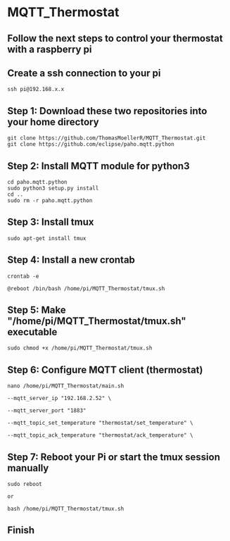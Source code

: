 #  MQTT_Thermostat

## Follow the next steps to control your thermostat with a raspberry pi


## Create a ssh connection to your pi
    ssh pi@192.168.x.x

## Step 1: Download these two repositories into your home directory
    git clone https://github.com/ThomasMoellerR/MQTT_Thermostat.git
    git clone https://github.com/eclipse/paho.mqtt.python

## Step 2: Install MQTT module for python3
    cd paho.mqtt.python
    sudo python3 setup.py install
    cd ..
    sudo rm -r paho.mqtt.python

## Step 3: Install tmux
    sudo apt-get install tmux


## Step 4: Install a new crontab
    crontab -e

`@reboot /bin/bash /home/pi/MQTT_Thermostat/tmux.sh`

## Step 5: Make "/home/pi/MQTT_Thermostat/tmux.sh" executable
    sudo chmod +x /home/pi/MQTT_Thermostat/tmux.sh

## Step 6: Configure MQTT client (thermostat)
    nano /home/pi/MQTT_Thermostat/main.sh

`--mqtt_server_ip "192.168.2.52" \`

`--mqtt_server_port "1883"`

`--mqtt_topic_set_temperature "thermostat/set_temperature" \`

`--mqtt_topic_ack_temperature "thermostat/ack_temperature" \`


## Step 7: Reboot your Pi or start the tmux session manually
    sudo reboot

    or

    bash /home/pi/MQTT_Thermostat/tmux.sh

## Finish
